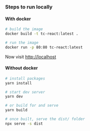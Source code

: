 ### Steps to run locally

#### With docker

```bash
# build the image
docker build -t tc-react:latest .

# run the image
docker run -p 80:80 tc-react:latest
```

Now visit [http://localhost](http://localhost)

#### Without docker

```bash
# install packages
yarn install

# start dev server
yarn dev

# or build for and serve
yarn build

# once built, serve the dist/ folder
npx serve -s dist
```
